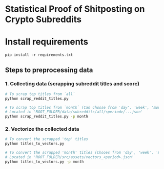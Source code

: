 # Statistical Proof of Shitposting on Crypto Subreddits

# Install requirements
```
pip install -r requirements.txt
```

## Steps to preprocessing data
### 1. Collecting data (scrapping subreddit titles and score)
```bash
# To scrap top titles from `all`
python scrap_reddit_titles.py

# To scrap top titles from `month` (Can choose from 'day', 'week', 'month', 'year', 'all')
# Located in 'ROOT_FOLDER/data/subreddits/all/<period>/...json'
python scrap_reddit_titles.py -p month
```

### 2. Vectorize the collected data
```bash
# To convert the scrapped 'top' titles
python titles_to_vectors.py

# To convert the scrapped 'month' titles (Chooes from 'day', 'week', 'month', 'year', 'all')
# Located in 'ROOT_FOLDER/src/assets/vectors_<period>.json'
python titles_to_vectors.py -p month
```